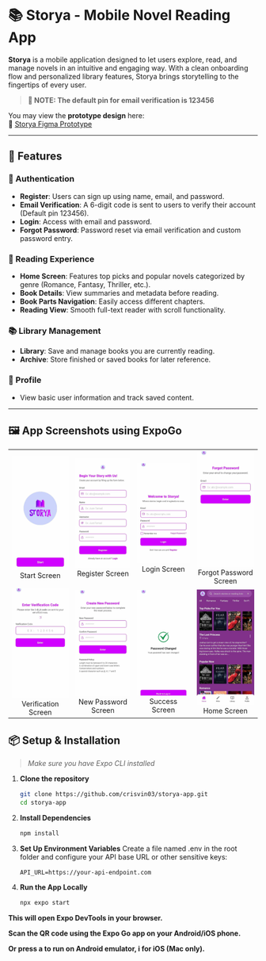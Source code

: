 # 📚 Storya - Mobile Novel Reading App

**Storya** is a mobile application designed to let users explore, read, and manage novels in an intuitive and engaging way. With a clean onboarding flow and personalized library features, Storya brings storytelling to the fingertips of every user.

> **🚧 NOTE: The default pin for email verification is 123456**

You may view the **prototype design** here:  
🔗 [Storya Figma Prototype](https://www.figma.com/design/Fqb4S8PGmcxPx1CvbdIJlD/Storya-Prototype?m=dev&t=o6T3wc8pw79iV7Zj-1)

---

## 📲 Features

### 🔐 Authentication
- **Register**: Users can sign up using name, email, and password.
- **Email Verification**: A 6-digit code is sent to users to verify their account (Default pin 123456).
- **Login**: Access with email and password.
- **Forgot Password**: Password reset via email verification and custom password entry.

### 📖 Reading Experience
- **Home Screen**: Features top picks and popular novels categorized by genre (Romance, Fantasy, Thriller, etc.).
- **Book Details**: View summaries and metadata before reading.
- **Book Parts Navigation**: Easily access different chapters.
- **Reading View**: Smooth full-text reader with scroll functionality.

### 📚 Library Management
- **Library**: Save and manage books you are currently reading.
- **Archive**: Store finished or saved books for later reference.

### 👤 Profile
- View basic user information and track saved content.

---
## 🖼️ App Screenshots using ExpoGo

<table>
  <tr>
    <td align="center"><img src="./assets/Storya1.jpg" width="150"/><br/>Start Screen</td>
    <td align="center"><img src="./assets/Storya2.jpg" width="150"/><br/>Register Screen</td>
    <td align="center"><img src="./assets/Storya3.jpg" width="150"/><br/>Login Screen</td>
    <td align="center"><img src="./assets/Storya4.jpg" width="150"/><br/>Forgot Password Screen</td>
  </tr>
  <tr>
    <td align="center"><img src="./assets/Storya5.jpg" width="150"/><br/>Verification Screen</td>
    <td align="center"><img src="./assets/Storya6.jpg" width="150"/><br/>New Password Screen</td>
    <td align="center"><img src="./assets/Storya7.jpg" width="150"/><br/>Success Screen</td>
    <td align="center"><img src="./assets/Storya8.jpg" width="150"/><br/>Home Screen</td>
  </tr>
</table>

## 📦 Setup & Installation

> _Make sure you have Expo CLI installed_

1. **Clone the repository**
   ```bash
   git clone https://github.com/crisvin03/storya-app.git
   cd storya-app

2. **Install Dependencies**
   ```bash
   npm install

 3. **Set Up Environment Variables**
     Create a file named .env in the root folder and configure your API base URL or other sensitive keys:
    ```env
    API_URL=https://your-api-endpoint.com
    
 4. **Run the App Locally**
    ```bash
    npx expo start

**This will open Expo DevTools in your browser.**

**Scan the QR code using the Expo Go app on your Android/iOS phone.**

**Or press a to run on Android emulator, i for iOS (Mac only).**
